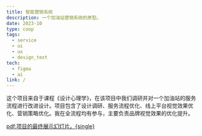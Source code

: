 ```yaml
---
title: 智能营销系统
description: 一个加油站营销系统的原型。
date: 2023-10
type: coop
tags:
  - service
  - ui
  - ux
  - design_text
tech:
  - figma
  - ai
link: /
---
```



这个项目来自于课程《设计心理学》，在该项目中我们调研并对一个加油站的服务流程进行改进设计。项目包含了设计调研、服务流程优化、线上平台视觉效果优化、营销策略优化。我在全流程均有参与，主要负责品牌视觉效果的优化提升。

[pdf:项目的最终展示幻灯片。{single}](/projects/008/details/1.pdf)
